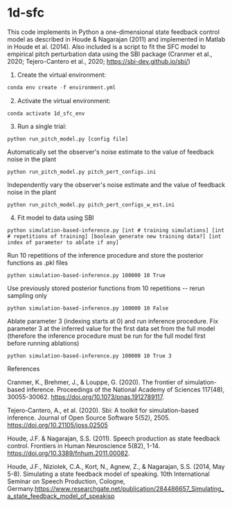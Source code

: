# 1d-sfc

This code implements in Python a one-dimensional state feedback control model as 
described in Houde & Nagarajan (2011) and implemented in Matlab in
Houde et al. (2014). Also included is a script to fit the 
SFC model to empirical pitch perturbation data using the SBI package 
(Cranmer et al., 2020; Tejero-Cantero et al., 2020; https://sbi-dev.github.io/sbi/)

1. Create the virtual environment:

```python
conda env create -f environment.yml
```

2. Activate the virtual environment:

```
conda activate 1d_sfc_env
```

3. Run a single trial:

```
python run_pitch_model.py [config file]
```
Automatically set the observer's noise estimate to the value of feedback noise in the plant
```
python run_pitch_model.py pitch_pert_configs.ini 
```
Independently vary the observer's noise estimate and the value of feedback noise in the plant
```
python run_pitch_model.py pitch_pert_configs_w_est.ini 
```

4. Fit model to data using SBI
```
python simulation-based-inference.py [int # training simulations] [int # repetitions of training] [boolean generate new training data?] [int index of parameter to ablate if any]
```
Run 10 repetitions of the inference procedure and store the posterior functions as .pkl files
```
python simulation-based-inference.py 100000 10 True
```
Use previously stored posterior functions from 10 repetitions -- rerun sampling only
```
python simulation-based-inference.py 100000 10 False
```
Ablate parameter 3 (indexing starts at 0) and run inference procedure. Fix parameter 3 at the inferred value for the first data set from the full model (therefore the inference procedure must be run for the full model first before running ablations)
```
python simulation-based-inference.py 100000 10 True 3
```

References


Cranmer, K., Brehmer, J., & Louppe, G. (2020). The frontier of simulation-based inference. Proceedings of the National Academy of Sciences 117(48), 30055-30062. https://doi.org/10.1073/pnas.1912789117.


Tejero-Cantero, A., et al. (2020). Sbi: A toolkit for simulation-based inference. Journal of Open Source Software 5(52), 2505. https://doi.org/10.21105/joss.02505


Houde, J.F. & Nagarajan, S.S. (2011). Speech production as state feedback control. Frontiers in Human Neuroscience 5(82), 1-14. https://doi.org/10.3389/fnhum.2011.00082.


Houde, J.F., Niziolek, C.A., Kort, N., Agnew, Z., & Nagarajan, S.S. (2014, May 5-8). Simulating a state feedback model of speaking. 10th International Seminar on Speech Production, Cologne, Germany.https://www.researchgate.net/publication/284486657_Simulating_a_state_feedback_model_of_speakisp
